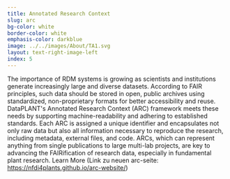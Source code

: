 ```yaml
---
title: Annotated Research Context
slug: arc
bg-color: white
border-color: white
emphasis-color: darkblue
image: ../../images/About/TA1.svg
layout: text-right-image-left
index: 5
---
```


The importance of RDM systems is growing as scientists and institutions generate increasingly large and diverse datasets. 
According to FAIR principles, such data should be stored in open, public archives using standardized, non-proprietary formats for better accessibility and reuse. 
DataPLANT's Annotated Research Context (ARC) framework meets these needs by supporting machine-readability and adhering to established standards. 
Each ARC is assigned a unique identifier and encapsulates not only raw data but also all information necessary to reproduce the research, including metadata, external files, and code. 
ARCs, which can represent anything from single publications to large multi-lab projects, are key to advancing the FAIRification of research data, especially in fundamental plant research. 
Learn More (Link zu neuen arc-seite: https://nfdi4plants.github.io/arc-website/)
